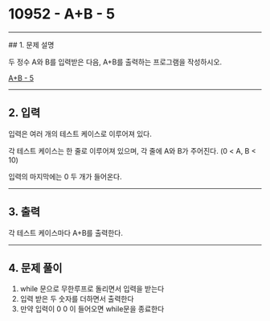 # 10952 -  A+B - 5

<hr/>
## 1. 문제 설명

두 정수 A와 B를 입력받은 다음, A+B를 출력하는 프로그램을 작성하시오.

[A+B - 5](<https://www.acmicpc.net/problem/10952>)

------

## 2. 입력

입력은 여러 개의 테스트 케이스로 이루어져 있다.

각 테스트 케이스는 한 줄로 이루어져 있으며, 각 줄에 A와 B가 주어진다. (0 < A, B < 10)

입력의 마지막에는 0 두 개가 들어온다.

------

## 3. 출력

각 테스트 케이스마다 A+B를 출력한다.

------

## 4. 문제 풀이

1. while 문으로 무한루프로 돌리면서 입력을 받는다
2. 입력 받은 두 숫자를 더하면서 출력한다
3. 만약 입력이 0 0 이 들어오면 while문을 종료한다